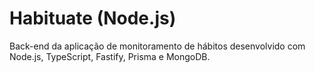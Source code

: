 # Habituate (Node.js)

Back-end da aplicação de monitoramento de hábitos desenvolvido com Node.js, TypeScript, Fastify, Prisma e MongoDB.
